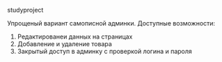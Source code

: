 studyproject

Упрощеный вариант самописной админки. Доступные возможности: 
1. Редактированеи данных на страницах 
2. Добавление и удаление товара 
3. Закрытый доступ в админку с проверкой логина и пароля